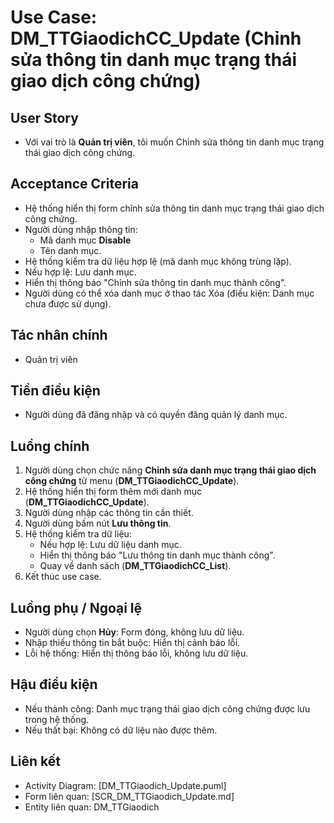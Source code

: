 # Use Case: DM_TTGiaodichCC_Update (Chỉnh sửa thông tin danh mục trạng thái giao dịch công chứng)

## User Story
- Với vai trò là **Quản trị viên**, tôi muốn Chỉnh sửa thông tin danh mục trạng thái giao dịch công chứng.

## Acceptance Criteria
- Hệ thống hiển thị form chỉnh sửa thông tin danh mục trạng thái giao dịch công chứng.
- Người dùng nhập thông tin: 
   - Mã danh mục **Disable**
   - Tên danh mục. 
- Hệ thống kiểm tra dữ liệu hợp lệ (mã danh mục không trùng lặp).
- Nếu hợp lệ: Lưu danh mục.
- Hiển thị thông báo "Chỉnh sửa thông tin danh mục thành công".
- Người dùng có thể xóa danh mục ở thao tác Xóa (điều kiện: Danh mục chưa được sử dụng).

## Tác nhân chính
- Quản trị viên

## Tiền điều kiện
- Người dùng đã đăng nhập và có quyền đăng quản lý danh mục.

## Luồng chính
1. Người dùng chọn chức năng **Chỉnh sửa danh mục trạng thái giao dịch công chứng** từ menu (**DM_TTGiaodichCC_Update**).
2. Hệ thống hiển thị form thêm mới danh mục (**DM_TTGiaodichCC_Update**).
3. Người dùng nhập các thông tin cần thiết.
4. Người dùng bấm nút **Lưu thông tin**.
5. Hệ thống kiểm tra dữ liệu:
   - Nếu hợp lệ: Lưu dữ liệu danh mục.
   - Hiển thị thông báo "Lưu thông tin danh mục thành công".
   - Quay về danh sách (**DM_TTGiaodichCC_List**).
6. Kết thúc use case.

## Luồng phụ / Ngoại lệ
- Người dùng chọn **Hủy**: Form đóng, không lưu dữ liệu.
- Nhập thiếu thông tin bắt buộc: Hiển thị cảnh báo lỗi.
- Lỗi hệ thống: Hiển thị thông báo lỗi, không lưu dữ liệu.

## Hậu điều kiện
- Nếu thành công: Danh mục trạng thái giao dịch công chứng được lưu trong hệ thống.
- Nếu thất bại: Không có dữ liệu nào được thêm.

## Liên kết
- Activity Diagram: [DM_TTGiaodich_Update.puml]
- Form liên quan: [SCR_DM_TTGiaodich_Update.md]
- Entity liên quan: DM_TTGiaodich
